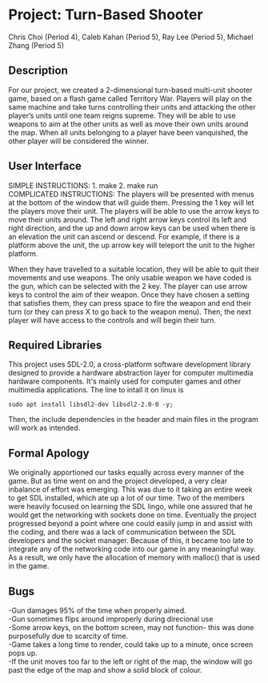 # Project: Turn-Based Shooter
Chris Choi (Period 4), Caleb Kahan (Period 5), Ray Lee (Period 5), Michael Zhang (Period 5)

## Description
For our project, we created a 2-dimensional turn-based multi-unit shooter game, based on a flash game called Territory War. Players will play on the same machine and take turns controlling their units and attacking the other player’s units until one team reigns supreme. They will be able to use weapons to aim at the other units as well as move their own units around the map. When all units belonging to a player have been vanquished, the other player will be considered the winner. 

## User Interface
SIMPLE INSTRUCTIONS: 1. make 2. make run </br>
COMPLICATED INSTRUCTIONS: The players will be presented with menus at the bottom of the window that will guide them. Pressing the 1 key will let the players move their unit. The players will be able to use the arrow keys to move their units around. The left and right arrow keys control its left and right direction, and the up and down arrow keys can be used when there is an elevation the unit can ascend or descend. For example, if there is a platform above the unit, the up arrow key will teleport the unit to the higher platform. 

When they have travelled to a suitable location, they will be able to quit their movements and use weapons. The only usable weapon we have coded is the gun, which can be selected with the 2 key. The player can use arrow keys to control the aim of their weapon. Once they have chosen a setting that satisfies them, they can press space to fire the weapon and end their turn (or they can press X to go back to the weapon menu). Then, the next player will have access to the controls and will begin their turn. 

## Required Libraries 
This project uses SDL-2.0, a cross-platform software development library designed to provide a hardware abstraction layer for computer multimedia hardware components. It's mainly used for computer games and other multimedia applications. 
The line to intall it on linux is

```sudo apt install libsdl2-dev libsdl2-2.0-0 -y;```

Then, the include <SDL> dependencies in the header and main files in the program will work as intended.  
  
## Formal Apology 
We originally apportioned our tasks equally across every manner of the game. But as time went on and the project developed, a very clear inbalance of effort was emerging. This was due to it taking an entire week to get SDL installed, which ate up a lot of our time. Two of the members were heavily focused on learning the SDL lingo, while one assured that he would get the networking with sockets done on time. Eventually the project progressed beyond a point where one could easily jump in and assist with the coding, and there was a lack of communication between the SDL developers and the socket manager. Because of this, it became too late to integrate any of the networking code into our game in any meaningful way. As a result, we only have the allocation of memory with malloc() that is used in the game.  

## Bugs
-Gun damages 95% of the time when properly aimed. <br />
-Gun sometimes flips around improperly during direcional use <br/>
-Some arrow keys, on the bottom screen, may not function- this was done purposefully due to scarcity of time.<br />
-Game takes a long time to render, could take up to a minute, once screen pops up.<br/>
-If the unit moves too far to the left or right of the map, the window will go past the edge of the map and show a solid block of colour.
